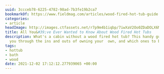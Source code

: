 ```yaml
---
uuid: 3ccceb78-6225-4782-98ad-7b3fe19b2ca7
bookmarkOf: https://www.fieldmag.com/articles/wood-fired-hot-tub-guide
categories:
- article
headImage: http://images.ctfassets.net/r7p9m4b1iqbp/7iwXaV2Oo0ZDaDOLX6Mu89/f3d64b95cb8a4c962dcc177996349dcb/wood-fired-hot-tub-roundup-guide-goodland-forest.jpg?w=1000
title: All You&#39;ve Ever Wanted to Know About Wood Fired Hot Tubs
description: What's a cabin without a wood fired hot tub? This handy guides takes
  you through the ins and outs of owning your  own, and which ones to buy
tags:
- hottub
- bath
- wood
date: 2021-12-02 17:12:12.277939065 +00:00
---
```

